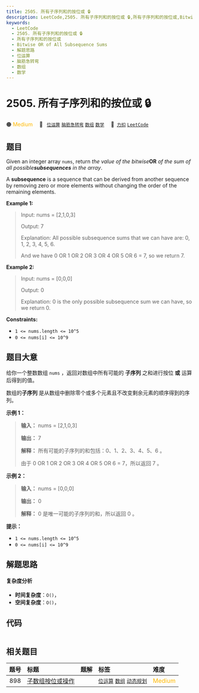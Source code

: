 ```yaml
---
title: 2505. 所有子序列和的按位或 🔒
description: LeetCode,2505. 所有子序列和的按位或 🔒,所有子序列和的按位或,Bitwise OR of All Subsequence Sums,解题思路,位运算,脑筋急转弯,数组,数学
keywords:
  - LeetCode
  - 2505. 所有子序列和的按位或 🔒
  - 所有子序列和的按位或
  - Bitwise OR of All Subsequence Sums
  - 解题思路
  - 位运算
  - 脑筋急转弯
  - 数组
  - 数学
---
```


# 2505. 所有子序列和的按位或 🔒

🟠 <font color=#ffb800>Medium</font>&emsp; 🔖&ensp; [`位运算`](/tag/bit-manipulation.md) [`脑筋急转弯`](/tag/brainteaser.md) [`数组`](/tag/array.md) [`数学`](/tag/math.md)&emsp; 🔗&ensp;[`力扣`](https://leetcode.cn/problems/bitwise-or-of-all-subsequence-sums) [`LeetCode`](https://leetcode.com/problems/bitwise-or-of-all-subsequence-sums)

## 题目

Given an integer array `nums`, return _the value of the bitwise_**OR** _of the
sum of all possible**subsequences** in the array_.

A **subsequence** is a sequence that can be derived from another sequence by
removing zero or more elements without changing the order of the remaining
elements.



**Example 1:**

> Input: nums = [2,1,0,3]
> 
> Output: 7
> 
> Explanation: All possible subsequence sums that we can have are: 0, 1, 2, 3, 4, 5, 6.
> 
> And we have 0 OR 1 OR 2 OR 3 OR 4 OR 5 OR 6 = 7, so we return 7.

**Example 2:**

> Input: nums = [0,0,0]
> 
> Output: 0
> 
> Explanation: 0 is the only possible subsequence sum we can have, so we return 0.

**Constraints:**

  * `1 <= nums.length <= 10^5`
  * `0 <= nums[i] <= 10^9`


## 题目大意

给你一个整数数组 `nums` ，返回对数组中所有可能的 **子序列** 之和进行按位 **或** 运算后得到的值。

数组的**子序列** 是从数组中删除零个或多个元素且不改变剩余元素的顺序得到的序列。



**示例  1：**

> 
> 
> 
> 
> 
> **输入：** nums = [2,1,0,3]
> 
> **输出：** 7
> 
> **解释：** 所有可能的子序列的和包括：0、1、2、3、4、5、6 。
> 
> 由于 0 OR 1 OR 2 OR 3 OR 4 OR 5 OR 6 = 7，所以返回 7 。
> 
> 

**示例 2：**

> 
> 
> 
> 
> 
> **输入：** nums = [0,0,0]
> 
> **输出：** 0
> 
> **解释：** 0 是唯一可能的子序列的和，所以返回 0 。
> 
> 



**提示：**

  * `1 <= nums.length <= 10^5`
  * `0 <= nums[i] <= 10^9`


## 解题思路

#### 复杂度分析

- **时间复杂度**：`O()`，
- **空间复杂度**：`O()`，

## 代码

```javascript

```

## 相关题目

<!-- prettier-ignore -->
| 题号 | 标题 | 题解 | 标签 | 难度 |
| :------: | :------ | :------: | :------ | :------ |
| 898 | [子数组按位或操作](https://leetcode.com/problems/bitwise-ors-of-subarrays) |  |  [`位运算`](/tag/bit-manipulation.md) [`数组`](/tag/array.md) [`动态规划`](/tag/dynamic-programming.md) | <font color=#ffb800>Medium</font> |